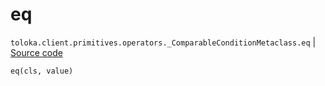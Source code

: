 # eq
`toloka.client.primitives.operators._ComparableConditionMetaclass.eq` | [Source code](https://github.com/Toloka/toloka-kit/blob/v1.2.3/src/client/primitives/operators.py#L151)

```python
eq(cls, value)
```


